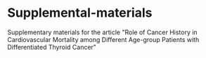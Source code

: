 # Supplemental-materials
Supplementary materials for the article "Role of Cancer History in Cardiovascular Mortality among Different Age-group Patients with Differentiated Thyroid Cancer"
